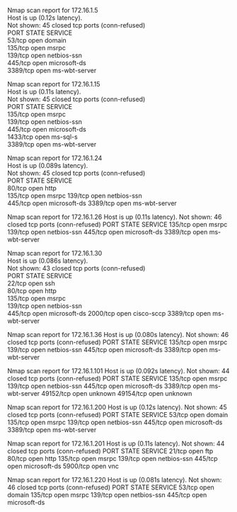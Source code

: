 Nmap scan report for 172.16.1.5                                                                                                                                                                                
Host is up (0.12s latency).                                                                                                                                                                                    
Not shown: 45 closed tcp ports (conn-refused)                                                                                                                                                                  
PORT     STATE SERVICE                                                                                                                                                                                         
53/tcp   open  domain                                                                                                                                                                                          
135/tcp  open  msrpc                                                                                                                                                                                           
139/tcp  open  netbios-ssn                                                                                                                                                                                     
445/tcp  open  microsoft-ds                                                                                                                                                                                    
3389/tcp open  ms-wbt-server                                                                                                                                                                                   

Nmap scan report for 172.16.1.15                                                                                                                                                                               
Host is up (0.11s latency).                                                                                                                                                                                    
Not shown: 45 closed tcp ports (conn-refused)                                                                                                                                                                  
PORT     STATE SERVICE                                                                                                                                                                                         
135/tcp  open  msrpc                                                                                                                                                                                           
139/tcp  open  netbios-ssn                                                                                                                                                                                     
445/tcp  open  microsoft-ds                                                                                                                                                                                    
1433/tcp open  ms-sql-s                                                                                                                                                                                        
3389/tcp open  ms-wbt-server                                                                                                                                                                                   

Nmap scan report for 172.16.1.24                                                                                                                                                                               
Host is up (0.089s latency).                                                                                                                                                                                   
Not shown: 45 closed tcp ports (conn-refused)                                                                                                                                                                  
PORT     STATE SERVICE                                                                                                                                                                                         
80/tcp   open  http                                                                                                                                                                                            
135/tcp  open  msrpc
139/tcp  open  netbios-ssn                                                                                                                                                                                     
445/tcp  open  microsoft-ds
3389/tcp open  ms-wbt-server

Nmap scan report for 172.16.1.26
Host is up (0.11s latency).
Not shown: 46 closed tcp ports (conn-refused)
PORT     STATE SERVICE
135/tcp  open  msrpc
139/tcp  open  netbios-ssn
445/tcp  open  microsoft-ds
3389/tcp open  ms-wbt-server

Nmap scan report for 172.16.1.30                                                                                                                                                                               
Host is up (0.086s latency).                                                                                                                                                                                   
Not shown: 43 closed tcp ports (conn-refused)                                                                                                                                                                  
PORT     STATE SERVICE                                                                                                                                                                                         
22/tcp   open  ssh                                                                                                                                                                                             
80/tcp   open  http                                                                                                                                                                                            
135/tcp  open  msrpc                                                                                                                                                                                           
139/tcp  open  netbios-ssn                                                                                                                                                                                     
445/tcp  open  microsoft-ds
2000/tcp open  cisco-sccp
3389/tcp open  ms-wbt-server

Nmap scan report for 172.16.1.36
Host is up (0.080s latency).
Not shown: 46 closed tcp ports (conn-refused)
PORT     STATE SERVICE
135/tcp  open  msrpc
139/tcp  open  netbios-ssn
445/tcp  open  microsoft-ds
3389/tcp open  ms-wbt-server

Nmap scan report for 172.16.1.101
Host is up (0.092s latency).
Not shown: 44 closed tcp ports (conn-refused)
PORT      STATE SERVICE
135/tcp   open  msrpc
139/tcp   open  netbios-ssn
445/tcp   open  microsoft-ds
3389/tcp  open  ms-wbt-server
49152/tcp open  unknown
49154/tcp open  unknown

Nmap scan report for 172.16.1.200
Host is up (0.12s latency).
Not shown: 45 closed tcp ports (conn-refused)
PORT     STATE SERVICE
53/tcp   open  domain
135/tcp  open  msrpc
139/tcp  open  netbios-ssn
445/tcp  open  microsoft-ds
3389/tcp open  ms-wbt-server

Nmap scan report for 172.16.1.201
Host is up (0.11s latency).
Not shown: 44 closed tcp ports (conn-refused)
PORT     STATE SERVICE
21/tcp   open  ftp
80/tcp   open  http
135/tcp  open  msrpc
139/tcp  open  netbios-ssn
445/tcp  open  microsoft-ds
5900/tcp open  vnc

Nmap scan report for 172.16.1.220
Host is up (0.081s latency).
Not shown: 46 closed tcp ports (conn-refused)
PORT    STATE SERVICE
53/tcp  open  domain
135/tcp open  msrpc
139/tcp open  netbios-ssn
445/tcp open  microsoft-ds
